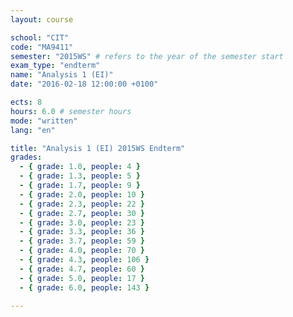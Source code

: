 ```yaml
---
layout: course

school: "CIT"
code: "MA9411"
semester: "2015WS" # refers to the year of the semester start
exam_type: "endterm"
name: "Analysis 1 (EI)"
date: "2016-02-18 12:00:00 +0100"

ects: 8
hours: 6.0 # semester hours
mode: "written"
lang: "en"

title: "Analysis 1 (EI) 2015WS Endterm"
grades:
  - { grade: 1.0, people: 4 }
  - { grade: 1.3, people: 5 }
  - { grade: 1.7, people: 9 }
  - { grade: 2.0, people: 10 }
  - { grade: 2.3, people: 22 }
  - { grade: 2.7, people: 30 }
  - { grade: 3.0, people: 23 }
  - { grade: 3.3, people: 36 }
  - { grade: 3.7, people: 59 }
  - { grade: 4.0, people: 70 }
  - { grade: 4.3, people: 106 }
  - { grade: 4.7, people: 60 }
  - { grade: 5.0, people: 17 }
  - { grade: 6.0, people: 143 }

---
```



